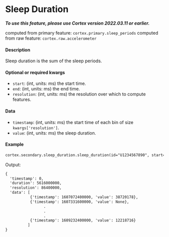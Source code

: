 # Sleep Duration

***To use this feature, please use Cortex version 2022.03.11 or earlier.***

computed from primary feature: `cortex.primary.sleep_periods`
computed from raw feature: `cortex.raw.accelerometer`

#### Description

Sleep duration is the sum of the sleep periods. 

#### Optional or required kwargs

- `start`: (int, units: ms) the start time.
- `end`: (int, units: ms) the end time.
- `resolution`: (int, units: ms) the resolution over which to compute features.

#### Data

- `timestamp`: (int, units: ms) the start time of each bin of size `kwargs['resolution']`.
- `value`: (int, units: ms) the sleep duration.

#### Example

```markdown
cortex.secondary.sleep_duration.sleep_duration(id="U1234567890", start=1607072400000, end=1609232400001, resolution=86400000)
```
Output:
```markdown
{
  'timestamp': 0,
  'duration': 5616000000,
  'resolution': 86400000,
  'data': [
           {'timestamp': 1607072400000, 'value': 38720178},
           {'timestamp': 1607331600000, 'value': None},
                 .
                 .
                 .
           {'timestamp': 1609232400000, 'value': 12218716}
          ]
}
```
